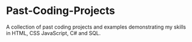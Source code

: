 # Past-Coding-Projects
A collection of past coding projects and examples demonstrating my skills in HTML, CSS JavaScript, C# and SQL. 
